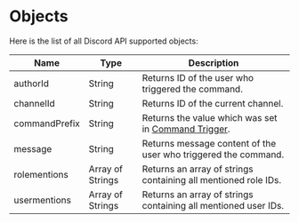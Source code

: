 # Objects
Here is the list of all Discord API supported objects:

Name          | Type             | Description 
------------- | ---------------- | ----------------------------------------------------------------------------------------------------- |
authorId      | String           |   Returns ID of the user who triggered the command.                                                   |
channelId     | String           |  Returns ID of the current channel.                                                                   |
commandPrefix | String           |  Returns the value which was set in [Command Trigger](../guides/commandsAnatomy.md#command-triggers). |
message       | String           |  Returns message content of the user who triggered the command.                                       |
rolementions  | Array of Strings |  Returns an array of strings containing all mentioned role IDs.                                       |
usermentions  | Array of Strings |  Returns an array of strings containing all mentioned user IDs.                                       |
